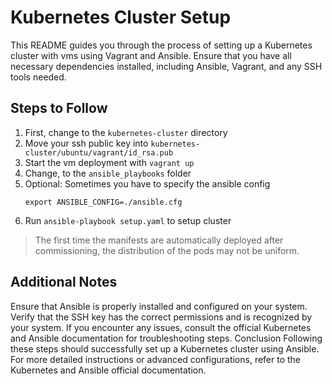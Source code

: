 # Kubernetes Cluster Setup

This README guides you through the process of setting up a Kubernetes cluster with vms using Vagrant and Ansible. Ensure that you have all necessary dependencies installed, including Ansible, Vagrant, and any SSH tools needed.

## Steps to Follow

1. First, change to the `kubernetes-cluster` directory
2. Move your ssh public key into `kubernetes-cluster/ubuntu/vagrant/id_rsa.pub`
3. Start the vm deployment with `vagrant up`
4. Change, to the `ansible_playbooks` folder
5. Optional: Sometimes you have to specify the ansible config
    ```shell
    export ANSIBLE_CONFIG=./ansible.cfg
    ```
6. Run `ansible-playbook setup.yaml` to setup cluster

> The first time the manifests are automatically deployed after commissioning, the distribution of the pods may not be uniform.

## Additional Notes
Ensure that Ansible is properly installed and configured on your system.
Verify that the SSH key has the correct permissions and is recognized by your system.
If you encounter any issues, consult the official Kubernetes and Ansible documentation for troubleshooting steps.
Conclusion
Following these steps should successfully set up a Kubernetes cluster using Ansible. For more detailed instructions or advanced configurations, refer to the Kubernetes and Ansible official documentation.